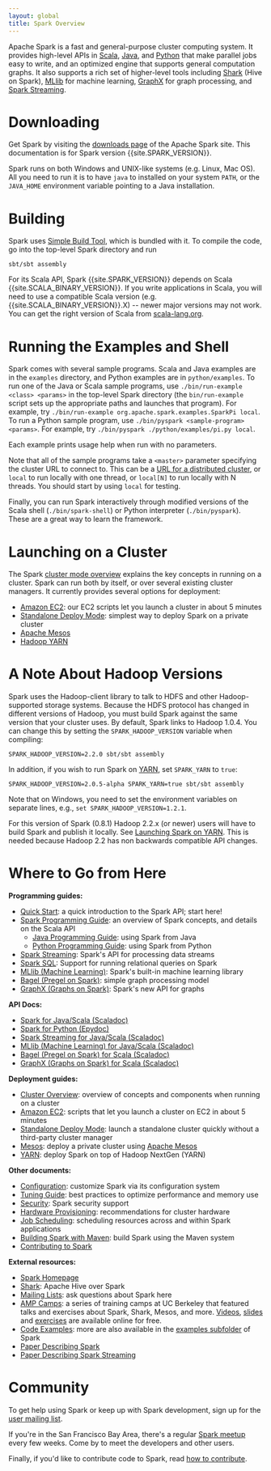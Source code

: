 ```yaml
---
layout: global
title: Spark Overview
---
```


Apache Spark is a fast and general-purpose cluster computing system.
It provides high-level APIs in [Scala](scala-programming-guide.md), [Java](java-programming-guide.md), and [Python](python-programming-guide.md) that make parallel jobs easy to write, and an optimized engine that supports general computation graphs.
It also supports a rich set of higher-level tools including [Shark](http://shark.cs.berkeley.edu) (Hive on Spark), [MLlib](mllib-guide.md) for machine learning, [GraphX](graphx-programming-guide.md) for graph processing, and [Spark Streaming](streaming-programming-guide.md).

# Downloading

Get Spark by visiting the [downloads page](http://spark.apache.org/downloads.html) of the Apache Spark site. This documentation is for Spark version {{site.SPARK_VERSION}}.

Spark runs on both Windows and UNIX-like systems (e.g. Linux, Mac OS). All you need to run it is to have `java` to installed on your system `PATH`, or the `JAVA_HOME` environment variable pointing to a Java installation.

# Building

Spark uses [Simple Build Tool](http://www.scala-sbt.org), which is bundled with it. To compile the code, go into the top-level Spark directory and run

    sbt/sbt assembly

For its Scala API, Spark {{site.SPARK_VERSION}} depends on Scala {{site.SCALA_BINARY_VERSION}}. If you write applications in Scala, you will need to use a compatible Scala version (e.g. {{site.SCALA_BINARY_VERSION}}.X) -- newer major versions may not work. You can get the right version of Scala from [scala-lang.org](http://www.scala-lang.org/download/).

# Running the Examples and Shell

Spark comes with several sample programs.  Scala and Java examples are in the `examples` directory, and Python examples are in `python/examples`.
To run one of the Java or Scala sample programs, use `./bin/run-example <class> <params>` in the top-level Spark directory
(the `bin/run-example` script sets up the appropriate paths and launches that program).
For example, try `./bin/run-example org.apache.spark.examples.SparkPi local`.
To run a Python sample program, use `./bin/pyspark <sample-program> <params>`.  For example, try `./bin/pyspark ./python/examples/pi.py local`.

Each example prints usage help when run with no parameters.

Note that all of the sample programs take a `<master>` parameter specifying the cluster URL
to connect to. This can be a [URL for a distributed cluster](scala-programming-guide.md#master-urls),
or `local` to run locally with one thread, or `local[N]` to run locally with N threads. You should start by using
`local` for testing.

Finally, you can run Spark interactively through modified versions of the Scala shell (`./bin/spark-shell`) or
Python interpreter (`./bin/pyspark`). These are a great way to learn the framework.

# Launching on a Cluster

The Spark [cluster mode overview](cluster-overview.md) explains the key concepts in running on a cluster.
Spark can run both by itself, or over several existing cluster managers. It currently provides several
options for deployment:

* [Amazon EC2](ec2-scripts.md): our EC2 scripts let you launch a cluster in about 5 minutes
* [Standalone Deploy Mode](spark-standalone.md): simplest way to deploy Spark on a private cluster
* [Apache Mesos](running-on-mesos.md)
* [Hadoop YARN](running-on-yarn.md)

# A Note About Hadoop Versions

Spark uses the Hadoop-client library to talk to HDFS and other Hadoop-supported
storage systems. Because the HDFS protocol has changed in different versions of
Hadoop, you must build Spark against the same version that your cluster uses.
By default, Spark links to Hadoop 1.0.4. You can change this by setting the
`SPARK_HADOOP_VERSION` variable when compiling:

    SPARK_HADOOP_VERSION=2.2.0 sbt/sbt assembly

In addition, if you wish to run Spark on [YARN](running-on-yarn.md), set
`SPARK_YARN` to `true`:

    SPARK_HADOOP_VERSION=2.0.5-alpha SPARK_YARN=true sbt/sbt assembly

Note that on Windows, you need to set the environment variables on separate lines, e.g., `set SPARK_HADOOP_VERSION=1.2.1`.

For this version of Spark (0.8.1) Hadoop 2.2.x (or newer) users will have to build Spark and publish it locally. See [Launching Spark on YARN](running-on-yarn.md). This is needed because Hadoop 2.2 has non backwards compatible API changes.

# Where to Go from Here

**Programming guides:**

* [Quick Start](quick-start.md): a quick introduction to the Spark API; start here!
* [Spark Programming Guide](scala-programming-guide.md): an overview of Spark concepts, and details on the Scala API
  * [Java Programming Guide](java-programming-guide.md): using Spark from Java
  * [Python Programming Guide](python-programming-guide.md): using Spark from Python
* [Spark Streaming](streaming-programming-guide.md): Spark's API for processing data streams
* [Spark SQL](sql-programming-guide.md): Support for running relational queries on Spark
* [MLlib (Machine Learning)](mllib-guide.md): Spark's built-in machine learning library
* [Bagel (Pregel on Spark)](bagel-programming-guide.md): simple graph processing model
* [GraphX (Graphs on Spark)](graphx-programming-guide.md): Spark's new API for graphs

**API Docs:**

* [Spark for Java/Scala (Scaladoc)](api/core/index.md)
* [Spark for Python (Epydoc)](api/pyspark/index.md)
* [Spark Streaming for Java/Scala (Scaladoc)](api/streaming/index.md)
* [MLlib (Machine Learning) for Java/Scala (Scaladoc)](api/mllib/index.md)
* [Bagel (Pregel on Spark) for Scala (Scaladoc)](api/bagel/index.md)
* [GraphX (Graphs on Spark) for Scala (Scaladoc)](api/graphx/index.md)


**Deployment guides:**

* [Cluster Overview](cluster-overview.md): overview of concepts and components when running on a cluster
* [Amazon EC2](ec2-scripts.md): scripts that let you launch a cluster on EC2 in about 5 minutes
* [Standalone Deploy Mode](spark-standalone.md): launch a standalone cluster quickly without a third-party cluster manager
* [Mesos](running-on-mesos.md): deploy a private cluster using
    [Apache Mesos](http://mesos.apache.org)
* [YARN](running-on-yarn.md): deploy Spark on top of Hadoop NextGen (YARN)

**Other documents:**

* [Configuration](configuration.md): customize Spark via its configuration system
* [Tuning Guide](tuning.md): best practices to optimize performance and memory use
* [Security](security.md): Spark security support
* [Hardware Provisioning](hardware-provisioning.md): recommendations for cluster hardware
* [Job Scheduling](job-scheduling.md): scheduling resources across and within Spark applications
* [Building Spark with Maven](building-with-maven.md): build Spark using the Maven system
* [Contributing to Spark](https://cwiki.apache.org/confluence/display/SPARK/Contributing+to+Spark)

**External resources:**

* [Spark Homepage](http://spark.apache.org)
* [Shark](http://shark.cs.berkeley.edu): Apache Hive over Spark
* [Mailing Lists](http://spark.apache.org/mailing-lists.html): ask questions about Spark here
* [AMP Camps](http://ampcamp.berkeley.edu/): a series of training camps at UC Berkeley that featured talks and
  exercises about Spark, Shark, Mesos, and more. [Videos](http://ampcamp.berkeley.edu/agenda-2012),
  [slides](http://ampcamp.berkeley.edu/agenda-2012) and [exercises](http://ampcamp.berkeley.edu/exercises-2012) are
  available online for free.
* [Code Examples](http://spark.apache.org/examples.html): more are also available in the [examples subfolder](https://github.com/apache/spark/tree/master/examples/src/main/scala/) of Spark
* [Paper Describing Spark](http://www.cs.berkeley.edu/~matei/papers/2012/nsdi_spark.pdf)
* [Paper Describing Spark Streaming](http://www.eecs.berkeley.edu/Pubs/TechRpts/2012/EECS-2012-259.pdf)

# Community

To get help using Spark or keep up with Spark development, sign up for the [user mailing list](http://spark.apache.org/mailing-lists.html).

If you're in the San Francisco Bay Area, there's a regular [Spark meetup](http://www.meetup.com/spark-users/) every few weeks. Come by to meet the developers and other users.

Finally, if you'd like to contribute code to Spark, read [how to contribute](contributing-to-spark.md).
